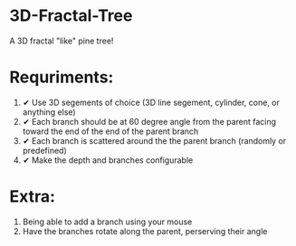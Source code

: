 # 3D-Fractal-Tree

A 3D fractal "like" pine tree!

# Requriments: 

1. ✔ Use 3D segements of choice (3D line segement, cylinder, cone, or anything else)
2. ✔ Each branch should be at 60 degree angle from the parent facing toward the end of the end of the parent branch
3. ✔ Each branch is scattered around the the parent branch (randomly or predefined)
4. ✔ Make the depth and branches configurable
   
   
# Extra:
1. Being able to add a branch using your mouse
2. Have the branches rotate along the parent, perserving their angle
